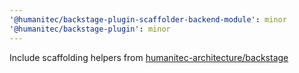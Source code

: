 ```yaml
---
'@humanitec/backstage-plugin-scaffolder-backend-module': minor
'@humanitec/backstage-plugin': minor
---
```


Include scaffolding helpers from [humanitec-architecture/backstage](https://github.com/humanitec-architecture/backstage)
